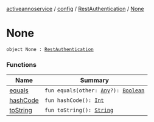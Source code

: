 [activeannoservice](../../../index.md) / [config](../../index.md) / [RestAuthentication](../index.md) / [None](./index.md)

# None

`object None : `[`RestAuthentication`](../index.md)

### Functions

| Name | Summary |
|---|---|
| [equals](equals.md) | `fun equals(other: `[`Any`](https://kotlinlang.org/api/latest/jvm/stdlib/kotlin/-any/index.html)`?): `[`Boolean`](https://kotlinlang.org/api/latest/jvm/stdlib/kotlin/-boolean/index.html) |
| [hashCode](hash-code.md) | `fun hashCode(): `[`Int`](https://kotlinlang.org/api/latest/jvm/stdlib/kotlin/-int/index.html) |
| [toString](to-string.md) | `fun toString(): `[`String`](https://kotlinlang.org/api/latest/jvm/stdlib/kotlin/-string/index.html) |
